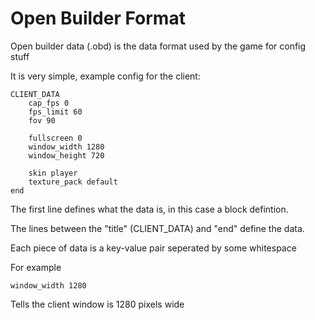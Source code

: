 # Open Builder Format

Open builder data (.obd) is the data format used by the game for config stuff

It is very simple, example config for the client:

```
CLIENT_DATA
    cap_fps 0
    fps_limit 60
    fov 90

    fullscreen 0
    window_width 1280
    window_height 720

    skin player
    texture_pack default
end

```

The first line defines what the data is, in this case a block defintion.

The lines between the "title" (CLIENT_DATA) and "end" define the data.

Each piece of data is a key-value pair seperated by some whitespace

For example

`window_width 1280`

Tells the client window is 1280 pixels wide

